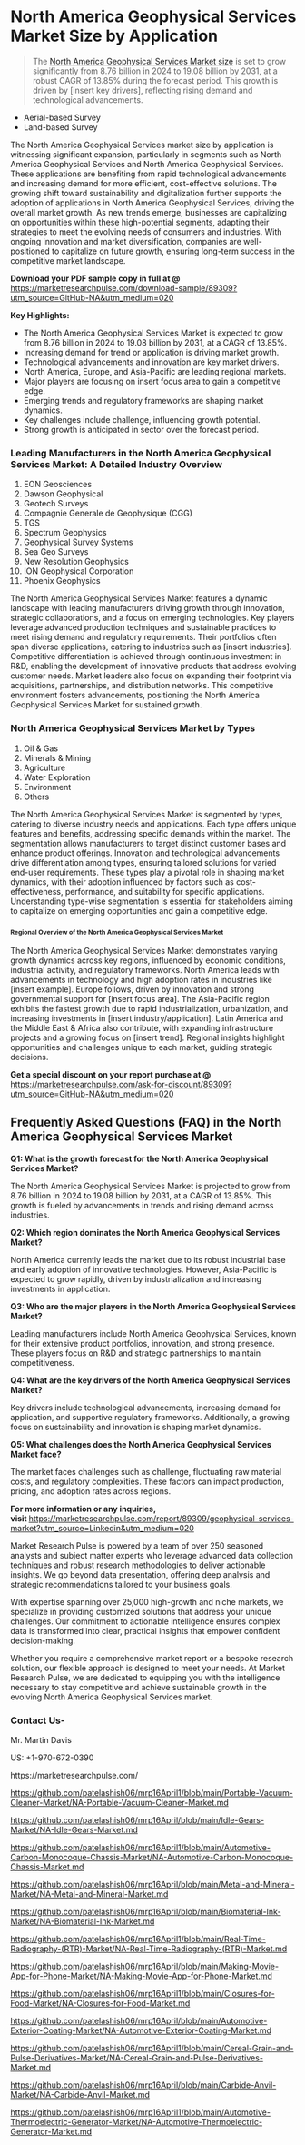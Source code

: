 <h1>North America Geophysical Services Market&nbsp;Size by Application</h1><blockquote><p>The <a href="https://marketresearchpulse.com/download-sample/89309?utm_source=GitHub-NA&amp;utm_medium=020">North America Geophysical Services Market size</a> is set to grow significantly from 8.76 billion in 2024 to 19.08 billion by 2031, at a robust CAGR of 13.85% during the forecast period. This growth is driven by [insert key drivers], reflecting rising demand and technological advancements.</p></blockquote><ul><li>Aerial-based Survey <li> Land-based Survey</li></ul><p>The North America Geophysical Services market size by application is witnessing significant expansion, particularly in segments such as North America Geophysical Services and North America Geophysical Services. These applications are benefiting from rapid technological advancements and increasing demand for more efficient, cost-effective solutions. The growing shift toward sustainability and digitalization further supports the adoption of applications in North America Geophysical Services, driving the overall market growth. As new trends emerge, businesses are capitalizing on opportunities within these high-potential segments, adapting their strategies to meet the evolving needs of consumers and industries. With ongoing innovation and market diversification, companies are well-positioned to capitalize on future growth, ensuring long-term success in the competitive market landscape.</p><p><strong>Download your PDF sample copy in full at @ </strong><a href="https://marketresearchpulse.com/download-sample/89309?utm_source=GitHub-NA&amp;utm_medium=020">https://marketresearchpulse.com/download-sample/89309?utm_source=GitHub-NA&amp;utm_medium=020</a></p><p><strong>Key Highlights: </strong></p><ul><li>The North America Geophysical Services Market is expected to grow from 8.76 billion in 2024 to 19.08 billion by 2031, at a CAGR of 13.85%.</li><li>Increasing demand for trend or application is driving market growth.</li><li>Technological advancements and innovation are key market drivers.</li><li>North America, Europe, and Asia-Pacific are leading regional markets.</li><li>Major players are focusing on insert focus area to gain a competitive edge.</li><li>Emerging trends and regulatory frameworks are shaping market dynamics.</li><li>Key challenges include challenge, influencing growth potential.</li><li>Strong growth is anticipated in sector over the forecast period.</li></ul><h3>Leading Manufacturers in the North America Geophysical Services Market: A Detailed Industry Overview</h3><ol><li>EON Geosciences</li><li>Dawson Geophysical</li><li>Geotech Surveys</li><li>Compagnie Generale de Geophysique (CGG)</li><li>TGS</li><li>Spectrum Geophysics</li><li>Geophysical Survey Systems</li><li>Sea Geo Surveys</li><li>New Resolution Geophysics</li><li>ION Geophysical Corporation</li><li>Phoenix Geophysics</li></ol><div class="flex max-w-full flex-col flex-grow"><div class="min-h-8 text-message flex w-full flex-col items-end gap-2 whitespace-normal break-words [.text-message+&amp;]:mt-5" dir="auto" data-message-author-role="assistant" data-message-id="fd8432e4-4910-450d-b182-61b7bfb0a01f" data-message-model-slug="gpt-4o"><div class="flex w-full flex-col gap-1 empty:hidden first:pt-[3px]"><div class="markdown prose w-full break-words dark:prose-invert light"><p>The North America Geophysical Services Market features a dynamic landscape with leading manufacturers driving growth through innovation, strategic collaborations, and a focus on emerging technologies. Key players leverage advanced production techniques and sustainable practices to meet rising demand and regulatory requirements. Their portfolios often span diverse applications, catering to industries such as [insert industries]. Competitive differentiation is achieved through continuous investment in R&amp;D, enabling the development of innovative products that address evolving customer needs. Market leaders also focus on expanding their footprint via acquisitions, partnerships, and distribution networks. This competitive environment fosters advancements, positioning the North America Geophysical Services Market for sustained growth.</p></div></div></div></div><h3>North America Geophysical Services Market by Types</h3><ol><li>Oil & Gas <li> Minerals & Mining <li> Agriculture <li> Water Exploration <li> Environment <li> Others</li></ol><div class="flex max-w-full flex-col flex-grow"><div class="min-h-8 text-message flex w-full flex-col items-end gap-2 whitespace-normal break-words [.text-message+&amp;]:mt-5" dir="auto" data-message-author-role="assistant" data-message-id="084470be-0bb7-4664-bddf-5156b4f41249" data-message-model-slug="gpt-4o-mini"><div class="flex w-full flex-col gap-1 empty:hidden first:pt-[3px]"><div class="markdown prose w-full break-words dark:prose-invert light"><p>The North America Geophysical Services Market is segmented by types, catering to diverse industry needs and applications. Each type offers unique features and benefits, addressing specific demands within the market. The segmentation allows manufacturers to target distinct customer bases and enhance product offerings. Innovation and technological advancements drive differentiation among types, ensuring tailored solutions for varied end-user requirements. These types play a pivotal role in shaping market dynamics, with their adoption influenced by factors such as cost-effectiveness, performance, and suitability for specific applications. Understanding type-wise segmentation is essential for stakeholders aiming to capitalize on emerging opportunities and gain a competitive edge.</p></div></div></div></div><h3><span style="font-size: 11px;">Regional Overview of the North America Geophysical Services Market</span></h3><div class="flex max-w-full flex-col flex-grow"><div class="min-h-8 text-message flex w-full flex-col items-end gap-2 whitespace-normal break-words [.text-message+&amp;]:mt-5" dir="auto" data-message-author-role="assistant" data-message-id="e9038762-ce64-4e30-91c9-9bd413514231" data-message-model-slug="gpt-4o-mini"><div class="flex w-full flex-col gap-1 empty:hidden first:pt-[3px]"><div class="markdown prose w-full break-words dark:prose-invert light"><p>The North America Geophysical Services Market demonstrates varying growth dynamics across key regions, influenced by economic conditions, industrial activity, and regulatory frameworks. North America leads with advancements in technology and high adoption rates in industries like [insert example]. Europe follows, driven by innovation and strong governmental support for [insert focus area]. The Asia-Pacific region exhibits the fastest growth due to rapid industrialization, urbanization, and increasing investments in [insert industry/application]. Latin America and the Middle East &amp; Africa also contribute, with expanding infrastructure projects and a growing focus on [insert trend]. Regional insights highlight opportunities and challenges unique to each market, guiding strategic decisions.</p></div></div></div></div><p><strong>Get a special discount on your report purchase at @ </strong><a href="https://marketresearchpulse.com/ask-for-discount/89309?utm_source=GitHub-NA&amp;utm_medium=020">https://marketresearchpulse.com/ask-for-discount/89309?utm_source=GitHub-NA&amp;utm_medium=020</a></p><h2>Frequently Asked Questions (FAQ) in the North America Geophysical Services Market</h2><p><strong>Q1: What is the growth forecast for the North America Geophysical Services Market?</strong></p><p>The North America Geophysical Services Market is projected to grow from 8.76 billion in 2024 to 19.08 billion by 2031, at a CAGR of 13.85%. This growth is fueled by advancements in trends and rising demand across industries.</p><p><strong>Q2: Which region dominates the North America Geophysical Services Market?</strong></p><p>North America currently leads the market due to its robust industrial base and early adoption of innovative technologies. However, Asia-Pacific is expected to grow rapidly, driven by industrialization and increasing investments in application.</p><p><strong>Q3: Who are the major players in the North America Geophysical Services Market?</strong></p><p>Leading manufacturers include North America Geophysical Services, known for their extensive product portfolios, innovation, and strong presence. These players focus on R&amp;D and strategic partnerships to maintain competitiveness.</p><p><strong>Q4: What are the key drivers of the North America Geophysical Services Market?</strong></p><p>Key drivers include technological advancements, increasing demand for application, and supportive regulatory frameworks. Additionally, a growing focus on sustainability and innovation is shaping market dynamics.</p><p><strong>Q5: What challenges does the North America Geophysical Services Market face?</strong></p><p>The market faces challenges such as challenge, fluctuating raw material costs, and regulatory complexities. These factors can impact production, pricing, and adoption rates across regions.</p><p><strong>For more information or any inquiries, visit&nbsp;</strong><a href="https://marketresearchpulse.com/report/89309/geophysical-services-market?utm_source=Linkedin&utm_medium=020">https://marketresearchpulse.com/report/89309/geophysical-services-market?utm_source=Linkedin&utm_medium=020</a></p><p>Market Research Pulse is powered by a team of over 250 seasoned analysts and subject matter experts who leverage advanced data collection techniques and robust research methodologies to deliver actionable insights. We go beyond data presentation, offering deep analysis and strategic recommendations tailored to your business goals.</p><p>With expertise spanning over 25,000 high-growth and niche markets, we specialize in providing customized solutions that address your unique challenges. Our commitment to actionable intelligence ensures complex data is transformed into clear, practical insights that empower confident decision-making.</p><p>Whether you require a comprehensive market report or a bespoke research solution, our flexible approach is designed to meet your needs. At Market Research Pulse, we are dedicated to equipping you with the intelligence necessary to stay competitive and achieve sustainable growth in the evolving North America Geophysical Services market.</p><h3><strong>Contact Us-</strong></h3><p>Mr. Martin Davis</p><p>US: +1-970-672-0390</p><p>https://marketresearchpulse.com/</p><p><a href="https://github.com/patelashish06/mrp16April1/blob/main/Portable-Vacuum-Cleaner-Market/NA-Portable-Vacuum-Cleaner-Market.md">https://github.com/patelashish06/mrp16April1/blob/main/Portable-Vacuum-Cleaner-Market/NA-Portable-Vacuum-Cleaner-Market.md</a></p><p><a href="https://github.com/patelashish06/mrp16April/blob/main/Idle-Gears-Market/NA-Idle-Gears-Market.md">https://github.com/patelashish06/mrp16April/blob/main/Idle-Gears-Market/NA-Idle-Gears-Market.md</a></p><p><a href="https://github.com/patelashish06/mrp16April1/blob/main/Automotive-Carbon-Monocoque-Chassis-Market/NA-Automotive-Carbon-Monocoque-Chassis-Market.md">https://github.com/patelashish06/mrp16April1/blob/main/Automotive-Carbon-Monocoque-Chassis-Market/NA-Automotive-Carbon-Monocoque-Chassis-Market.md</a></p><p><a href="https://github.com/patelashish06/mrp16April/blob/main/Metal-and-Mineral-Market/NA-Metal-and-Mineral-Market.md">https://github.com/patelashish06/mrp16April/blob/main/Metal-and-Mineral-Market/NA-Metal-and-Mineral-Market.md</a></p><p><a href="https://github.com/patelashish06/mrp16April/blob/main/Biomaterial-Ink-Market/NA-Biomaterial-Ink-Market.md">https://github.com/patelashish06/mrp16April/blob/main/Biomaterial-Ink-Market/NA-Biomaterial-Ink-Market.md</a></p><p><a href="https://github.com/patelashish06/mrp16April1/blob/main/Real-Time-Radiography-(RTR)-Market/NA-Real-Time-Radiography-(RTR)-Market.md">https://github.com/patelashish06/mrp16April1/blob/main/Real-Time-Radiography-(RTR)-Market/NA-Real-Time-Radiography-(RTR)-Market.md</a></p><p><a href="https://github.com/patelashish06/mrp16April/blob/main/Making-Movie-App-for-Phone-Market/NA-Making-Movie-App-for-Phone-Market.md">https://github.com/patelashish06/mrp16April/blob/main/Making-Movie-App-for-Phone-Market/NA-Making-Movie-App-for-Phone-Market.md</a></p><p><a href="https://github.com/patelashish06/mrp16April1/blob/main/Closures-for-Food-Market/NA-Closures-for-Food-Market.md">https://github.com/patelashish06/mrp16April1/blob/main/Closures-for-Food-Market/NA-Closures-for-Food-Market.md</a></p><p><a href="https://github.com/patelashish06/mrp16April/blob/main/Automotive-Exterior-Coating-Market/NA-Automotive-Exterior-Coating-Market.md">https://github.com/patelashish06/mrp16April/blob/main/Automotive-Exterior-Coating-Market/NA-Automotive-Exterior-Coating-Market.md</a></p><p><a href="https://github.com/patelashish06/mrp16April1/blob/main/Cereal-Grain-and-Pulse-Derivatives-Market/NA-Cereal-Grain-and-Pulse-Derivatives-Market.md">https://github.com/patelashish06/mrp16April1/blob/main/Cereal-Grain-and-Pulse-Derivatives-Market/NA-Cereal-Grain-and-Pulse-Derivatives-Market.md</a></p><p><a href="https://github.com/patelashish06/mrp16April/blob/main/Carbide-Anvil-Market/NA-Carbide-Anvil-Market.md">https://github.com/patelashish06/mrp16April/blob/main/Carbide-Anvil-Market/NA-Carbide-Anvil-Market.md</a></p><p><a href="https://github.com/patelashish06/mrp16April1/blob/main/Automotive-Thermoelectric-Generator-Market/NA-Automotive-Thermoelectric-Generator-Market.md">https://github.com/patelashish06/mrp16April1/blob/main/Automotive-Thermoelectric-Generator-Market/NA-Automotive-Thermoelectric-Generator-Market.md</a></p>